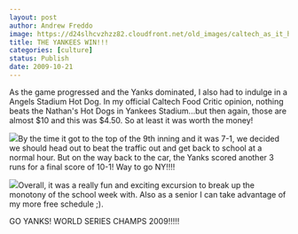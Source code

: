 ```yaml
---
layout: post
author: Andrew Freddo
image: https://d24slhcvzhzz82.cloudfront.net/old_images/caltech_as_it_happens/6a0105349b8251970b0120a66265be970c.jpg
title: THE YANKEES WIN!!!
categories: [culture]
status: Publish
date: 2009-10-21
---
```



As the game progressed and the Yanks dominated, I also had to indulge in a Angels Stadium Hot Dog. In my official Caltech Food Critic opinion, nothing beats the Nathan's Hot Dogs in Yankees Stadium...but then again, those are almost $10 and this was $4.50. So at least it was worth the money!

![](https://d24slhcvzhzz82.cloudfront.net/old_images/caltech_as_it_happens/6a0105349b8251970b0120a6626739970c.jpg)By the time it got to the top of the 9th inning and it was 7-1, we decided we should head out to beat the traffic out and get back to school at a normal hour. But on the way back to the car, the Yanks scored another 3 runs for a final score of 10-1! Way to go NY!!!!

![](https://d24slhcvzhzz82.cloudfront.net/old_images/caltech_as_it_happens/6a0105349b8251970b0120a60bf02a970b.jpg)Overall, it was a really fun and exciting excursion to break up the monotony of the school week with. Also as a senior I can take advantage of my more free schedule ;).

GO YANKS! WORLD SERIES CHAMPS 2009!!!!!
